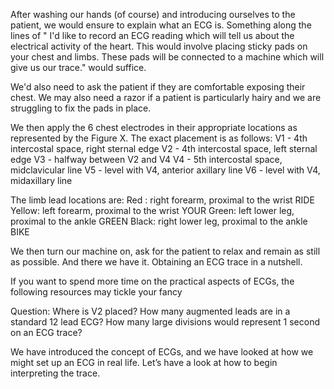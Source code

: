 After washing our hands (of course) and introducing ourselves to the patient, we would ensure to explain what an ECG is. Something along the lines of " I'd like to record an ECG reading which will tell us about the electrical activity of the heart. This would involve placing sticky pads on your chest and limbs. These pads will be connected to a machine which will give us our trace." would suffice.

We'd also need to ask the patient if they are comfortable exposing their chest. We may also need a razor if a patient is particularly hairy and we are struggling to fix the pads in place.


We then apply the 6 chest electrodes in their appropriate locations as represented by the Figure X. The exact placement is as follows:
V1 - 4th intercostal space, right sternal edge
V2 - 4th intercostal space, left sternal edge
V3 - halfway between V2 and V4
V4 - 5th intercostal space, midclavicular line
V5 - level with V4, anterior axillary line
V6 - level with V4, midaxillary line



The limb lead locations are:
Red : right forearm, proximal to the wrist           RIDE
Yellow: left forearm, proximal to the wrist         YOUR
Green: left lower leg, proximal to the ankle       GREEN
Black: right lower leg, proximal to the ankle       BIKE

We then turn our machine on, ask for the patient to relax and remain as still as possible. And there we have it. Obtaining an ECG trace in a nutshell.

If you want to spend more time on the practical aspects of ECGs, the following resources may tickle your fancy

Question: Where is V2 placed?
How many augmented leads are in a standard 12 lead ECG?
How many large divisions would represent 1 second on an ECG trace?

We have introduced the concept of ECGs, and we have looked at how we might set up an ECG in real life. Let’s have a look at how to begin interpreting the trace.
